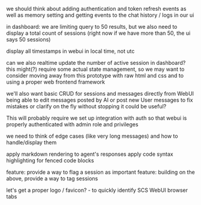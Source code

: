 we should think about adding authentication and token refresh events as well as memory setting and getting events to the chat history / logs in our ui

in dashboard: we are limiting query to 50 results, but we also need to display a total count of sessions (right now if we have more than 50, the ui says 50 sessions)

display all timestamps in webui in local time, not utc

can we also realtime update the number of active session in dashboard?
this might(?) require some actual state management, so we may want to consider moving away from this prototype with raw html and css and to using a proper web frontend framework

we'll also want basic CRUD for sessions and messages directly from WebUI
being able to edit messages posted by AI or post new User messages to fix mistakes or clarify on the fly without stopping it could be useful?

This will probably require we set up integration with auth so that webui is properly authenticated with
admin role and privileges

we need to think of edge cases (like very long messages) and how to handle/display them

apply markdown rendering to agent's responses
apply code syntax highlighting for fenced code blocks

feature: provide a way to flag a session as important
feature: building on the above, provide a way to tag sessions

let's get a proper logo / favicon? - to quickly identify SCS WebUI browser tabs
